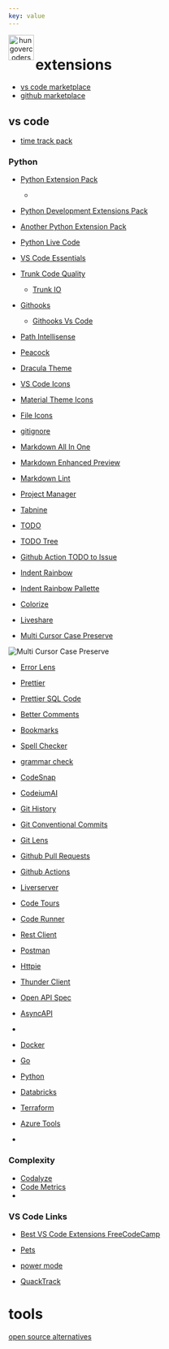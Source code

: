 ```yaml
---
key: value
---
```


<header class="site-header">
  <a href="https://blog.hungovercoders.com"><img alt="hungovercoders" src="../assets/logo3.ico"
    width=50px align="left"></a>
</header>

# extensions

* [vs code marketplace](https://marketplace.visualstudio.com/vscode)
* [github marketplace](https://github.com/marketplace)

## vs code

* [time track pack](https://marketplace.visualstudio.com/items?itemName=thegeoffstevens.time-tracking-pack)

### Python

* [Python Extension Pack](https://marketplace.visualstudio.com/items?itemName=donjayamanne.python-extension-pack)
  * []()
* [Python Development Extensions Pack](https://marketplace.visualstudio.com/items?itemName=demystifying-javascript.python-extensions-pack)
* [Another Python Extension Pack](https://marketplace.visualstudio.com/items?itemName=LeoJhonSong.python-extension-pack)
* [Python Live Code](https://marketplace.visualstudio.com/items?itemName=xirider.livecode)

* [VS Code Essentials](https://marketplace.visualstudio.com/items?itemName=Gydunhn.vsc-essentials)

* [Trunk Code Quality](https://marketplace.visualstudio.com/items?itemName=Trunk.io)
  * [Trunk IO](https://trunk.io/)
* [Githooks](https://marketplace.visualstudio.com/items?itemName=lakshmikanthayyadevara.githooks)
  * [Githooks Vs Code](https://medium.com/womenintechnology/how-to-implement-git-hooks-with-vs-code-4e4fb185638f)

* [Path Intellisense](https://marketplace.visualstudio.com/items?itemName=christian-kohler.path-intellisense)
* [Peacock](https://marketplace.visualstudio.com/items?itemName=johnpapa.vscode-peacock)

* [Dracula Theme](https://marketplace.visualstudio.com/items?itemName=dracula-theme.theme-dracula)

* [VS Code Icons](https://marketplace.visualstudio.com/items?itemName=vscode-icons-team.vscode-icons)
* [Material Theme Icons](https://marketplace.visualstudio.com/items?itemName=Equinusocio.vsc-material-theme-icons)
* [File Icons](https://marketplace.visualstudio.com/items?itemName=file-icons.file-icons)
* [gitignore](https://marketplace.visualstudio.com/items?itemName=codezombiech.gitignore)

* [Markdown All In One](https://marketplace.visualstudio.com/items?itemName=yzhang.markdown-all-in-one)
* [Markdown Enhanced Preview](https://marketplace.visualstudio.com/items?itemName=shd101wyy.markdown-preview-enhanced)
* [Markdown Lint](https://marketplace.visualstudio.com/items?itemName=DavidAnson.vscode-markdownlint)

* [Project Manager](https://marketplace.visualstudio.com/items?itemName=alefragnani.project-manager)

* [Tabnine](https://marketplace.visualstudio.com/items?itemName=TabNine.tabnine-vscode)
* [TODO](https://marketplace.visualstudio.com/items?itemName=wayou.vscode-todo-highlight)
* [TODO Tree](https://marketplace.visualstudio.com/items?itemName=Gruntfuggly.todo-tree)
* [Github Action TODO to Issue](https://github.com/marketplace/actions/todo-to-issue)

* [Indent Rainbow](https://marketplace.visualstudio.com/items?itemName=oderwat.indent-rainbow)
* [Indent Rainbow Pallette](https://marketplace.visualstudio.com/items?itemName=evondev.indent-rainbow-palettes)
* [Colorize](https://marketplace.visualstudio.com/items?itemName=kamikillerto.vscode-colorize)

* [Liveshare](https://marketplace.visualstudio.com/items?itemName=MS-vsliveshare.vsliveshare)

* [Multi Cursor Case Preserve](https://marketplace.visualstudio.com/items?itemName=Cardinal90.multi-cursor-case-preserve)

![Multi Cursor Case Preserve](https://www.freecodecamp.org/news/content/images/2024/01/Example--1-.gif)

* [Error Lens](https://marketplace.visualstudio.com/items?itemName=usernamehw.errorlens)
* [Prettier](https://marketplace.visualstudio.com/items?itemName=esbenp.prettier-vscode)
* [Prettier SQL Code](https://marketplace.visualstudio.com/items?itemName=inferrinizzard.prettier-sql-vscode)
* [Better Comments](https://marketplace.visualstudio.com/items?itemName=aaron-bond.better-comments)
* [Bookmarks](https://marketplace.visualstudio.com/items?itemName=alefragnani.Bookmarks)
* [Spell Checker](https://marketplace.visualstudio.com/items?itemName=streetsidesoftware.code-spell-checker)
* [grammar check](https://marketplace.visualstudio.com/items?itemName=valentjn.vscode-ltex)

* [CodeSnap](https://marketplace.visualstudio.com/items?itemName=adpyke.codesnap)
* [CodeiumAI](https://marketplace.visualstudio.com/items?itemName=Codium.codium)

* [Git History](https://marketplace.visualstudio.com/items?itemName=donjayamanne.githistory)
* [Git Conventional Commits](https://marketplace.visualstudio.com/items?itemName=vivaxy.vscode-conventional-commits)
* [Git Lens](https://marketplace.visualstudio.com/items?itemName=eamodio.gitlens)
* [Github Pull Requests](https://marketplace.visualstudio.com/items?itemName=GitHub.vscode-pull-request-github)
* [Github Actions](https://marketplace.visualstudio.com/items?itemName=GitHub.vscode-github-actions)

* [Liverserver](https://marketplace.visualstudio.com/items?itemName=ritwickdey.LiveServer)
* [Code Tours](https://marketplace.visualstudio.com/items?itemName=vsls-contrib.codetour)
* [Code Runner](https://marketplace.visualstudio.com/items?itemName=formulahendry.code-runner)

* [Rest Client](https://marketplace.visualstudio.com/items?itemName=humao.rest-client)
* [Postman](https://marketplace.visualstudio.com/items?itemName=Postman.postman-for-vscode)
* [Httpie](https://marketplace.visualstudio.com/items?itemName=wk-j.vscode-httpie)
* [Thunder Client](https://marketplace.visualstudio.com/items?itemName=rangav.vscode-thunder-client)
* [Open API Spec](https://marketplace.visualstudio.com/items?itemName=42Crunch.vscode-openapi)
* [AsyncAPI](https://marketplace.visualstudio.com/items?itemName=asyncapi.asyncapi-preview)
* 
* [Docker](https://marketplace.visualstudio.com/items?itemName=ms-azuretools.vscode-docker)
* [Go](https://marketplace.visualstudio.com/items?itemName=golang.Go)
* [Python](https://marketplace.visualstudio.com/items?itemName=ms-python.python)

* [Databricks](https://marketplace.visualstudio.com/items?itemName=databricks.databricks)
* [Terraform](https://marketplace.visualstudio.com/items?itemName=HashiCorp.terraform)
* [Azure Tools](https://marketplace.visualstudio.com/items?itemName=ms-vscode.vscode-node-azure-pack)
* 
### Complexity

* [Codalyze](https://marketplace.visualstudio.com/items?itemName=selcuk-usta.code-complexity-report-generator)
* [Code Metrics](https://marketplace.visualstudio.com/items?itemName=kisstkondoros.vscode-codemetrics)
* 
### VS Code Links

* [Best VS Code Extensions FreeCodeCamp](https://www.freecodecamp.org/news/best-vscode-extensions/)

* [Pets](https://marketplace.visualstudio.com/items?itemName=tonybaloney.vscode-pets)
* [power mode](https://marketplace.visualstudio.com/items?itemName=hoovercj.vscode-power-mode)
* [QuackTrack](https://marketplace.visualstudio.com/items?itemName=2Guys1Account.quackrack-cursor)

# tools

[open source alternatives](https://dev.to/johnrushx/open-source-alternatives-to-tools-you-pay-for-1g9c?ref=dailydev)
